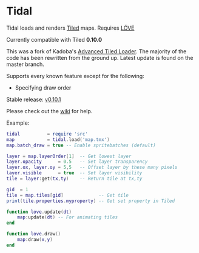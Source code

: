 Tidal
========

Tidal loads and renders [Tiled](http://www.mapeditor.org/) maps. 
Requires [LÖVE](http://love2d.org)

Currently compatible with Tiled **0.10.0**

This was a fork of Kadoba's [Advanced Tiled Loader](https://github.com/Kadoba/Advanced-Tiled-Loader). 
The majority of the code has been rewritten from the ground up. 
Latest update is found on the master branch.

Supports every known feature except for the following:
* Specifying draw order

Stable release:
[v0.10.1](https://github.com/markandgo/Tidal/releases/tag/v0.10.1)

Please check out the [wiki](https://github.com/markandgo/Tidal/wiki) 
for help.

Example: 

````lua
tidal          = require 'src'
map            = tidal.load('map.tmx')
map.batch_draw = true -- Enable spritebatches (default)

layer = map.layerOrder[1]  -- Get lowest layer
layer.opacity      = 0.5   -- Set layer transparency
layer.ox, layer.oy = 5,5   -- Offset layer by these many pixels
layer.visible      = true  -- Set layer visibility
tile = layer:get(tx,ty)    -- Return tile at tx,ty

gid  = 1
tile = map.tiles[gid]             -- Get tile
print(tile.properties.myproperty) -- Get set property in Tiled

function love.update(dt)
	map:update(dt) -- For animating tiles
end

function love.draw()
	map:draw(x,y)
end
````